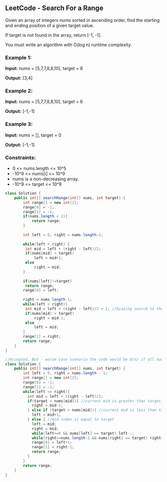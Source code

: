 ## LeetCode - Search For a Range

Given an array of integers nums sorted in ascending order, find the starting and ending position of a given target value.

If target is not found in the array, return [-1, -1].

You must write an algorithm with O(log n) runtime complexity.

 

### Example 1:

**Input:** nums = [5,7,7,8,8,10], target = 8

**Output:** [3,4]

### Example 2:

**Input:** nums = [5,7,7,8,8,10], target = 6

**Output:** [-1,-1]

### Example 3:

**Input:** nums = [], target = 0

**Output:** [-1,-1]

### Constraints:

* 0 <= nums.length <= 10^5
* -10^9 <= nums[i] <= 10^9
* nums is a non-decreasing array.
* -10^9 <= target <= 10^9

```java
class Solution {
    public int[] searchRange(int[] nums, int target) {
        int range[] = new int[2];
        range[0] = -1;
        range[1] = -1;
        if(nums.length < 1){
            return range;
        }
        
        int left = 0, right = nums.length-1;
        
        while(left < right) {
         int mid = left + (right - left)/2;
         if(nums[mid] < target)
             left = mid+1;
         else 
             right = mid;
        }
        
        if(nums[left]!=target)
         return range;
        range[0] = left;
        
        right = nums.length-1;
        while(left < right){
         int mid = left + (right - left)/2 + 1; //biasing search to the right.
         if(nums[mid] > target)
             right = mid-1;
         else 
             left = mid;
        }
        range[1] = right;
        return range;
    }
}

```

```java
//Accepted. But - worse case scenario the code would be O(n) if all numbers in the array are target.
class Solution {
    public int[] searchRange(int[] nums, int target) {
        int left = 0, right = nums.length - 1;
        int range[] = new int[2];
        range[0] = -1;
        range[1] = -1;
        while(left <= right){
          int mid = left + (right - left)/2;
          if(target < nums[mid]){ //current mid is greater than target, move window to the left.
            right = mid-1;
          } else if (target > nums[mid]){ //current mid is less than target, move window to the right.
            left = mid+1;
          } else { //mid index is equal to target
            left = mid;
            right = mid;
            while(left>=0 && nums[left] == target) left--;
            while(right<=nums.length-1 && nums[right] == target) right++;
            range[0] = left+1;
            range[1] = right-1;
            return range;
          }
        }
        return range;
    }
}
```

